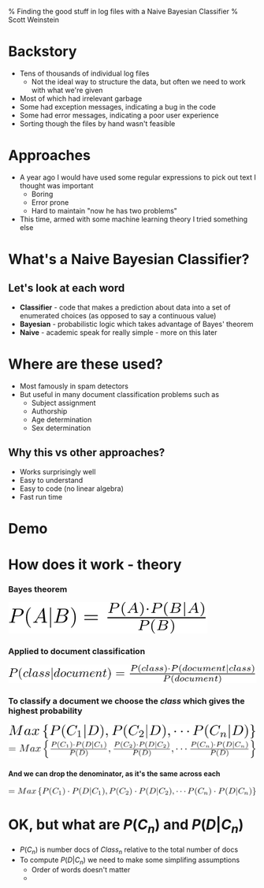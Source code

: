 % Finding the good stuff in log files with a Naive Bayesian Classifier
% Scott Weinstein


# Backstory
* Tens of thousands of individual log files
    * Not the ideal way to structure the data, but often we need to work with what we're given
* Most of which had irrelevant garbage
* Some had exception messages, indicating a bug in the code
* Some had error messages, indicating a poor user experience
* Sorting though the files by hand wasn't feasible

# Approaches
* A year ago I would have used some regular expressions to pick out text I thought was important
    * Boring
    * Error prone
    * Hard to maintain "now he has two problems"
* This time, armed with some machine learning theory I tried something else

# What's a Naive Bayesian Classifier?

## Let's look at each word
* **Classifier** - code that makes a prediction about data into a set of enumerated choices (as opposed to say a continuous value)
* **Bayesian** - probabilistic logic which takes advantage of Bayes' theorem
* **Naive** - academic speak for really simple - more on this later

# Where are these used?
* Most famously in spam detectors
* But useful in many document classification problems such as
    * Subject assignment
    * Authorship
    * Age determination
    * Sex determination


## Why this vs other approaches?
* Works surprisingly well
* Easy to understand
* Easy to code (no linear algebra)
* Fast run time


# Demo

# How does it work - theory
### Bayes theorem
![](Bayes.png)

### Applied to document classification
![](BayesDoc.png)

### To classify a document we choose the _class_ which gives the highest probability
![](argmax.png)
![](argmaxExpanded.png)

#### And we can drop the denominator, as it's the same across each
![](argmaxExpandedNumerator.png)

# OK, but what are $P(C_n)$ and $P(D|C_n)$

* $P(C_n)$ is number docs of $Class_n$ relative to the total number of docs
* To compute $P(D|C_n)$ we need to make some simplifing assumptions
    * Order of words doesn't matter
    * 
